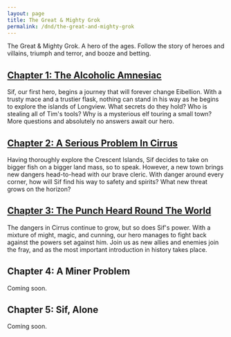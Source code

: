 ```yaml
---
layout: page
title: The Great & Mighty Grok
permalink: /dnd/the-great-and-mighty-grok
---
```


The Great & Mighty Grok.
A hero of the ages.
Follow the story of heroes and villains, triumph and terror, and booze and betting.

## [Chapter 1: The Alcoholic Amnesiac](/dnd/the-great-and-mighty-grok/the-alcoholic-amnesiac)
Sif, our first hero, begins a journey that will forever change Eibellion.
With a trusty mace and a trustier flask, nothing can stand in his way as he begins to explore the islands of Longview.
What secrets do they hold?
Who is stealing all of Tim's tools?
Why is a mysterious elf touring a small town?
More questions and absolutely no answers await our hero.

## [Chapter 2: A Serious Problem In Cirrus](/dnd/the-great-and-mighty-grok/a-serious-problem-in-cirrus)
Having thoroughly explore the Crescent Islands, Sif decides to take on bigger fish on a bigger land mass, so to speak.
However, a new town brings new dangers head-to-head with our brave cleric.
With danger around every corner, how will Sif find his way to safety and spirits?
What new threat grows on the horizon?

## [Chapter 3: The Punch Heard Round The World](/dnd/the-great-and-mighty-grok/the-punch-heard-round-the-world)
The dangers in Cirrus continue to grow, but so does Sif's power.
With a mixture of might, magic, and cunning, our hero manages to fight back against the powers set against him.
Join us as new allies and enemies join the fray, and as the most important introduction in history takes place.

## Chapter 4: A Miner Problem
Coming soon.

## Chapter 5: Sif, Alone
Coming soon.
